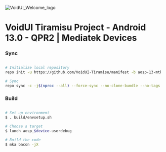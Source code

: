 ![VoidUI_Welcome_logo](https://github.com/VoidUI-Tiramisu/manifest/assets/34755141/34db2823-4fe0-4d21-ae68-d144165aec26)

# VoidUI Tiramisu Project - Android 13.0 - QPR2 | Mediatek Devices

### Sync ###

```bash

# Initialize local repository
repo init -u https://github.com/VoidUI-Tiramisu/manifest -b aosp-13-mtk

# Sync
repo sync -c -j$(nproc --all) --force-sync --no-clone-bundle --no-tags
```

### Build ###

```bash

# Set up environment
$ . build/envsetup.sh

# Choose a target
$ lunch aosp_$device-userdebug

# Build the code
$ mka bacon -jX
```
